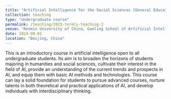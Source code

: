 ```yaml
---
title: "Artificial Intelligence for the Social Sciences (General Education Core Course)"
collection: teaching
type: "Undergraduate course"
permalink: /teaching/2023-termly-teaching-2
venue: "Renmin University of China, Gaoling School of Artificial Intelligence"
date: 2024-09-01
location: "Beijing, China"
---
```


This is an introductory course in artificial intelligence open to all undergraduate students. Its aim is to broaden the horizons of students majoring in humanities and social sciences, cultivate their interest in the field of AI, provide an understanding of the current trends and prospects in AI, and equip them with basic AI methods and technologies. This course can lay a solid foundation for students to pursue advanced courses, nurture talents in both theoretical and practical applications of AI, and develop individuals with interdisciplinary thinking.
